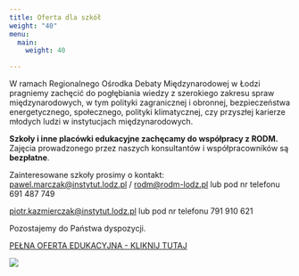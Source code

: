 ```yaml
---
title: Oferta dla szkół
weight: "40"
menu:
  main:
    weight: 40

---
```

W ramach Regionalnego Ośrodka Debaty Międzynarodowej w Łodzi pragniemy zachęcić do pogłębiania wiedzy z szerokiego zakresu spraw międzynarodowych, w tym polityki zagranicznej i obronnej, bezpieczeństwa energetycznego, społecznego, polityki klimatycznej, czy przyszłej karierze młodych ludzi w instytucjach międzynarodowych.

**Szkoły i inne placówki edukacyjne zachęcamy do współpracy z RODM.** Zajęcia prowadzonego przez naszych konsultantów i współpracowników są **bezpłatne**.

Zainteresowane szkoły prosimy o kontakt:  
pawel.marczak@instytut.lodz.pl / rodm@rodm-lodz.pl  lub pod nr telefonu 691 487 749

piotr.kazmierczak@instytut.lodz.pl lub pod nr telefonu 791 910 621

Pozostajemy do Państwa dyspozycji.

[PEŁNA OFERTA EDUKACYJNA - KLIKNIJ TUTAJ](https://issuu.com/rodmlodzkie/docs/oferta_edukacyjna_rodm_lodz_2019 "Oferta edukacyjna RODM")

![](https://res.cloudinary.com/inspro/image/upload/v1567424270/rodm/spreads_ip0b9x.gif)
